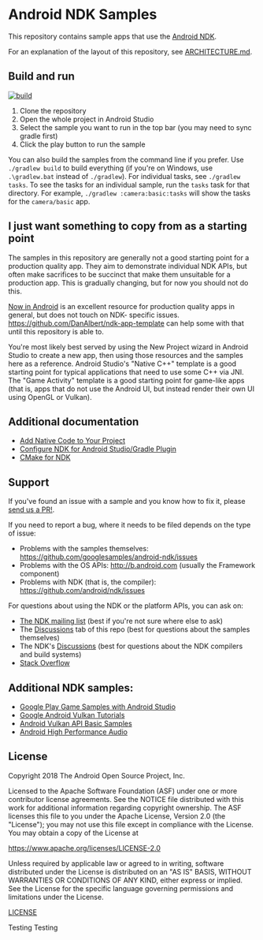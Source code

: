 # Android NDK Samples

This repository contains sample apps that use the [Android NDK].

For an explanation of the layout of this repository, see
[ARCHITECTURE.md](ARCHITECTURE.md).

## Build and run

[![build](https://github.com/android/ndk-samples/actions/workflows/build.yml/badge.svg)](https://github.com/android/ndk-samples/actions)

1. Clone the repository
2. Open the whole project in Android Studio
3. Select the sample you want to run in the top bar (you may need to sync gradle
   first)
4. Click the play button to run the sample

You can also build the samples from the command line if you prefer. Use
`./gradlew build` to build everything (if you're on Windows, use `.\gradlew.bat`
instead of `./gradlew`). For individual tasks, see `./gradlew tasks`. To see the
tasks for an individual sample, run the `tasks` task for that directory. For
example, `./gradlew :camera:basic:tasks` will show the tasks for the
`camera/basic` app.

## I just want something to copy from as a starting point

The samples in this repository are generally not a good starting point for a
production quality app. They aim to demonstrate individual NDK APIs, but often
make sacrifices to be succinct that make them unsuitable for a production app.
This is gradually changing, but for now you should not do this.

[Now in Android](https://github.com/android/nowinandroid/) is an excellent
resource for production quality apps in general, but does not touch on NDK-
specific issues. https://github.com/DanAlbert/ndk-app-template can help some
with that until this repository is able to.

You're most likely best served by using the New Project wizard in Android Studio
to create a new app, then using those resources and the samples here as a
reference. Android Studio's "Native C++" template is a good starting point for
typical applications that need to use some C++ via JNI. The "Game Activity"
template is a good starting point for game-like apps (that is, apps that do not
use the Android UI, but instead render their own UI using OpenGL or Vulkan).

## Additional documentation

- [Add Native Code to Your Project](https://developer.android.com/studio/projects/add-native-code.html)
- [Configure NDK for Android Studio/Gradle Plugin](https://developer.android.com/studio/projects/configure-agp-ndk)
- [CMake for NDK](https://developer.android.com/ndk/guides/cmake.html)

## Support

If you've found an issue with a sample and you know how to fix it, please
[send us a PR!](CONTRIBUTING.md).

If you need to report a bug, where it needs to be filed depends on the type of
issue:

- Problems with the samples themselves:
  https://github.com/googlesamples/android-ndk/issues
- Problems with the OS APIs: http://b.android.com (usually the Framework
  component)
- Problems with NDK (that is, the compiler):
  https://github.com/android/ndk/issues

For questions about using the NDK or the platform APIs, you can ask on:

- [The NDK mailing list](https://groups.google.com/g/android-ndk) (best if
  you're not sure where else to ask)
- The [Discussions](https://github.com/android/ndk-samples/discussions) tab of
  this repo (best for questions about the samples themselves)
- The NDK's [Discussions](https://github.com/android/ndk/discussions) (best for
  questions about the NDK compilers and build systems)
- [Stack Overflow](https://stackoverflow.com/questions/tagged/android)

## Additional NDK samples:

- [Google Play Game Samples with Android Studio](https://github.com/playgameservices/cpp-android-basic-samples)
- [Google Android Vulkan Tutorials](https://github.com/googlesamples/android-vulkan-tutorials)
- [Android Vulkan API Basic Samples](https://github.com/googlesamples/vulkan-basic-samples)
- [Android High Performance Audio](https://github.com/googlesamples/android-audio-high-performance)

## License

Copyright 2018 The Android Open Source Project, Inc.

Licensed to the Apache Software Foundation (ASF) under one or more contributor
license agreements. See the NOTICE file distributed with this work for
additional information regarding copyright ownership. The ASF licenses this file
to you under the Apache License, Version 2.0 (the "License"); you may not use
this file except in compliance with the License. You may obtain a copy of the
License at

https://www.apache.org/licenses/LICENSE-2.0

Unless required by applicable law or agreed to in writing, software distributed
under the License is distributed on an "AS IS" BASIS, WITHOUT WARRANTIES OR
CONDITIONS OF ANY KIND, either express or implied. See the License for the
specific language governing permissions and limitations under the License.

[LICENSE](LICENSE)

[Android NDK]: https://developer.android.com/ndk

Testing
Testing
